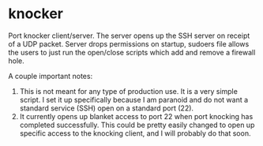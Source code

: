 knocker
=======

Port knocker client/server.
The server opens up the SSH server on receipt of a UDP packet.
Server drops permissions on startup, sudoers file allows the
users to just run the open/close scripts which add and remove
a firewall hole.

A couple important notes:

1) This is not meant for any type of production use.  It is a very simple
script.  I set it up specifically because I am paranoid and do not want a
standard service (SSH) open on a standard port (22).
2) It currently opens up blanket access to port 22 when port knocking has
completed successfully.  This could be pretty easily changed to open up specific
access to the knocking client, and I will probably do that soon.
